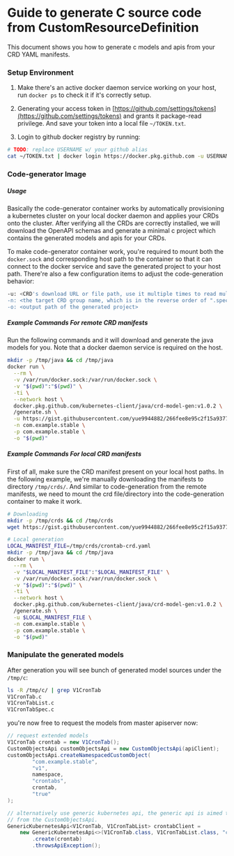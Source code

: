# Guide to generate C source code from CustomResourceDefinition

This document shows you how to generate c models and apis from your CRD YAML manifests.

### Setup Environment

1. Make there's an active docker daemon service working on your host, run `docker ps` to check it if
it's correctly setup.

2. Generating your access token in [https://github.com/settings/tokens](https://github.com/settings/tokens) 
and grants it package-read privilege. And save your token into a local file `~/TOKEN.txt`.

3. Login to github docker registry by running:

```bash
# TODO: replace USERNAME w/ your github alias
cat ~/TOKEN.txt | docker login https://docker.pkg.github.com -u USERNAME --password-stdin 
```

### Code-generator Image

##### Usage

Basically the code-generator container works by automatically provisioning a kubernetes cluster on
your local docker daemon and applies your CRDs onto the cluster. After verifying all the CRDs are
correctly installed, we will download the OpenAPI schemas and generate a minimal c project which 
contains the generated models and apis for your CRDs.

To make code-generator container work, you're required to mount both the `docker.sock` and corresponding 
host path to the container so that it can connect to the docker service and save the generated project
to your host path. There're also a few configuration items to adjust the code-generation behavior: 

```bash
-u: <CRD's download URL or file path, use it multiple times to read multiple CRDs>
-n: <the target CRD group name, which is in the reverse order of ".spec.group">
-o: <output path of the generated project>
```

##### Example Commands For remote CRD manifests

Run the following commands and it will download and generate the java models for you. Note that 
a docker daemon service is required on the host.

```bash
mkdir -p /tmp/java && cd /tmp/java
docker run \
  --rm \
  -v /var/run/docker.sock:/var/run/docker.sock \
  -v "$(pwd)":"$(pwd)" \
  -ti \
  --network host \
  docker.pkg.github.com/kubernetes-client/java/crd-model-gen:v1.0.2 \
  /generate.sh \
  -u https://gist.githubusercontent.com/yue9944882/266fee8e95c2f15a93778263633e72ed/raw/be12c13379eeed13d2532cb65da61fffb19ee3e7/crontab-crd.yaml \
  -n com.example.stable \
  -p com.example.stable \
  -o "$(pwd)"
```


##### Example Commands For local CRD manifests

First of all, make sure the CRD manifest present on your local host paths. In the following example, 
we're manually downloading the manifests to directory `/tmp/crds/`. And similar to code-generation 
from the remote manifests, we need to mount the crd file/directory into the code-generation container 
to make it work.

```bash
# Downloading 
mkdir -p /tmp/crds && cd /tmp/crds
wget https://gist.githubusercontent.com/yue9944882/266fee8e95c2f15a93778263633e72ed/raw/be12c13379eeed13d2532cb65da61fffb19ee3e7/crontab-crd.yaml

# Local generation
LOCAL_MANIFEST_FILE=/tmp/crds/crontab-crd.yaml
mkdir -p /tmp/java && cd /tmp/java
docker run \
  --rm \
  -v "$LOCAL_MANIFEST_FILE":"$LOCAL_MANIFEST_FILE" \
  -v /var/run/docker.sock:/var/run/docker.sock \
  -v "$(pwd)":"$(pwd)" \
  -ti \
  --network host \
  docker.pkg.github.com/kubernetes-client/java/crd-model-gen:v1.0.2 \
  /generate.sh \
  -u $LOCAL_MANIFEST_FILE \
  -n com.example.stable \
  -p com.example.stable \
  -o "$(pwd)"
```


### Manipulate the generated models

After generation you will see bunch of generated model sources under the `/tmp/c`: 

```bash
ls -R /tmp/c/ | grep V1CronTab
V1CronTab.c
V1CronTabList.c
V1CronTabSpec.c
```

you're now free to request the models from master apiserver now:

```java
// request extended models
V1CronTab crontab = new V1CronTab();
CustomObjectsApi customObjectsApi = new CustomObjectsApi(apiClient);
customObjectsApi.createNamespacedCustomObject(
        "com.example.stable",
        "v1",
        namespace,
        "crontabs",
        crontab,
        "true"
);

// alternatively use generic kubernetes api, the generic api is aimed to address the drawbacks
// from the CustomObjectsApi.
GenericKubernetesApi<V1CronTab, V1CronTabList> crontabClient =
    new GenericKubernetesApi<>(V1CronTab.class, V1CronTabList.class, "com.example.stable", "v1", "crontabs", apiClient)
        .create(crontab)
        .throwsApiException();
```



 
